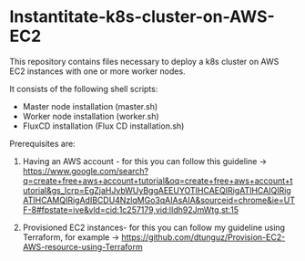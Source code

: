 # Instantitate-k8s-cluster-on-AWS-EC2

This repository contains files necessary to deploy a k8s cluster on AWS EC2 instances with one or more worker nodes.

It consists of the following shell scripts:

- Master node installation (master.sh) 
- Worker node installation (worker.sh)
- FluxCD installation (Flux CD installation.sh)

Prerequisites are:

1. Having an AWS account - for this you can follow this guideline -> https://www.google.com/search?q=create+free+aws+account+tutorial&oq=create+free+aws+account+tutorial&gs_lcrp=EgZjaHJvbWUyBggAEEUYOTIHCAEQIRigATIHCAIQIRigATIHCAMQIRigAdIBCDU4NzlqMGo3qAIAsAIA&sourceid=chrome&ie=UTF-8#fpstate=ive&vld=cid:1c257179,vid:lIdh92JmWtg,st:15
   
2. Provisioned EC2 instances- for this you can follow my guideline using Terraform, for example -> https://github.com/dtunguz/Provision-EC2-AWS-resource-using-Terraform

